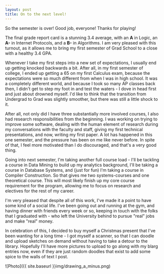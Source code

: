 ```yaml
---
layout: post
title: On to the next level!
---
```


So the semester is over! Good job, everyone! Thanks for playing!

The final grade report card is a stunning 3.4 average, with an **A** in Logic, an **A-** in Internet Protocols, and a **B-** in Algorithms. I am very pleased with this turnout, as it allows me to bring my first semester of Grad School to a close with a healthy 3.4 GPA.

Whenever I take my first steps into a new set of expectations, I usually end up getting knocked backwards a bit. After all, in my first semester of college, I ended up getting a 65 on my first Calculus exam, because the expectations were so much different from when I was in high school. It was a completely different world, and because I took so many AP classes back then, I didn't get to step my foot in and test the waters - I dove in head first and just about drowned myself. I'd like to think that the transition from Undergrad to Grad was slightly smoother, but there was still a little shock to it.

After all, not only did I have three substantially more involved courses, I also had research responsibilities from the beginning. I was working on trying to improve some software, dealing with the human element of research during my conversations with the faculty and staff, giving my first technical presentations, and now, writing my first paper. A lot has happened in this one semester, and the pressure has been on me like never before. In spite of that, I feel more motivated than I do discouraged, and that's a very good thing.

Going into next semester, I'm taking another full course load - I'll be tackling a course in Data Mining to build up my analytics background, I'll be taking a course in Database Systems, and (just for fun) I'm taking a course in Compiler Construction. So that gives me two systems-courses and one theoretical course. This will most likely finish up my core course requirement for the program, allowing me to focus on research and electives for the rest of my career.

I'm very pleased that despite all of this work, I've made it a point to have some kind of a social life. I've been going out and running at the gym, and having dinner with friends every week or so, keeping in touch with the folks that I graduated with - who left the University behind to pursue "real" jobs and make "real" money.

In celebration of this, I decided to buy myself a Christmas present that I've been wanting for a long time - I got myself a scanner, so that I can doodle and upload sketches on demand without having to take a detour to the library. Hopefully I'll have more pictures to upload to go along with my blarg entries now, even if they are just random doodles that exist to add some spice to the walls of text I post.

![Photo]({{ site.baseurl }}img/drawing_a_minus.png)

